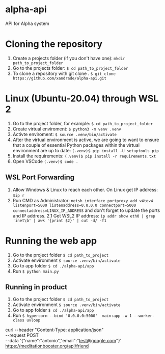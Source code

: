 # alpha-api

API for Alpha system

# Cloning the repository

1. Create a projects folder (if you don't have one): `mkdir path_to_project_folder`
2. Go to the projects folder: `$ cd path_to_project_folder`
3. To clone a repository with git clone <url>. `$ git clone https://github.com/xandrade/alpha-api.git`


# Linux (Ubuntu-20.04) through WSL 2

1. Go to the project folder, for example: `$ cd path_to_project_folder`
2. Create virtual enviroment: `$ python3 -m venv .venv`
3. Activte enviroment: `$ source .venv/bin/activate`
4. After the virtual environment is active, we are going to want to ensure that a couple of essential Python packages within the virtual environment are up to date: `(.venv)$ pip install -U setuptools pip`
5. Install the requirements: `(.venv)$ pip install -r requirements.txt`
6. Open VSCode `(.venv)$ code .`


## WSL Port Forwarding

1. Allow Windows & Linux to reach each other. On Linux get IP address: `$ip r`
2. Run CMD as Administrator: `netsh interface portproxy add v4tov4 listenport=5000 listenaddress=0.0.0.0 connectport=5000 connectaddress=LINUX_IP_ADDRESS` and don't forget to update the ports and IP address.
2.1 Get WSL2 IP address: `ip addr show eth0 | grep 'inet\b' | awk '{print $2}' | cut -d/ -f1`



# Running the web app

1. Go to the project folder `$ cd path_to_project`
2. Activate environment `$ source .venv/bin/activate`
3. Go to app folder `$ cd ./alpha-api/app`
4. Run `$ python main.py`

## Running in product

1. Go to the project folder `$ cd path_to_project`
2. Activate environment `$ source .venv/bin/activate`
3. Go to app folder `$ cd ./alpha-api/app`
4. Run `$ hypercorn --bind '0.0.0.0:5000'  main:app -w 1 --worker-class uvloop`


curl --header "Content-Type: application/json" \
  --request POST \
  --data '{"name":"antonio","email":"test@google.com"}' \
  https://meditationbooster.org/api/friend